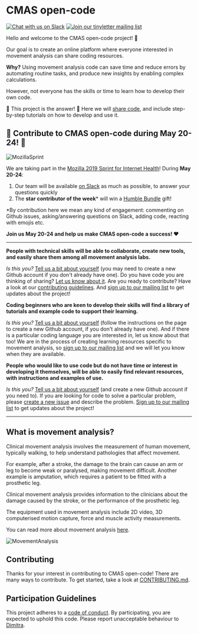 # CMAS open-code

[![Chat with us on Slack](https://img.shields.io/badge/Chat%20with%20us-on%20Slack-red.svg)](https://join.slack.com/t/cmas-open-code/shared_invite/enQtNjAyMjQxMjk3MTIwLTdkOGQ5YjFiZjYyMmI3NDNiYWQ2YjlkYzYxNmMzNzU1ZmM4MWNjY2M5OTg1MDE3Njg2MmJiYWJlMTZjYWNmOTY) [![Join our tinyletter mailing list](https://img.shields.io/badge/Receive-our%20newsletter-blue.svg)](https://tinyletter.com/CMAS)

Hello and welcome to the CMAS open-code project! :tada:

Our goal is to create an online platform where everyone interested in movement analysis can share coding resources.

**Why?** Using movement analysis code can save time and reduce errors by automating routine tasks, and produce new insights by enabling complex calculations. 

However, not everyone has the skills or time to learn how to develop their own code.

:star2: This project is the answer! :star2: Here we will [share code](https://github.com/cmasuki/open-code/blob/master/Code/CodeIndex.md), and include step-by-step tutorials on how to develop and use it. 

## :mega: Contribute to CMAS open-code during May 20-24! :gift:

![MozillaSprint](https://github.com/cmasuki/open-code/blob/master/Images/CMAS-open-code-sprint.png "Info about our Mozilla Sprint event")

We are taking part in the [Mozilla 2019 Sprint for Internet Health](https://foundation.mozilla.org/en/initiatives/mozilla-open-leadership--events/collaborate-with-us/sprint-for-internet-health/)! During **May 20-24**:
1. Our team will be available [on Slack](https://join.slack.com/t/cmas-open-code/shared_invite/enQtNjAyMjQxMjk3MTIwLTdkOGQ5YjFiZjYyMmI3NDNiYWQ2YjlkYzYxNmMzNzU1ZmM4MWNjY2M5OTg1MDE3Njg2MmJiYWJlMTZjYWNmOTY) as much as possible, to answer your questions quickly
2. The **star contributor of the week*** will win a [Humble Bundle](https://www.humblebundle.com/) gift! 

*By contribution here we mean any kind of engagement: commenting on Github issues, asking/answering questions on Slack, adding code, reacting with emojis etc.

**Join us May 20-24 and help us make CMAS open-code a success! :heart:**

---

**People with technical skills will be able to collaborate, create new tools, and easily share them among all movement analysis labs.**

*Is this you?* [Tell us a bit about yourself](https://github.com/cmasuki/open-code/issues/11) (you may need to create a new Github account if you don't already have one). Do you have code you are thinking of sharing? [Let us know about it](https://github.com/cmasuki/open-code/issues/12). Are you ready to contribute? Have a look at our [contributing guidelines](https://github.com/cmasuki/open-code/blob/master/CONTRIBUTING.md). And [sign up to our mailing list](https://tinyletter.com/CMAS) to get updates about the project!  

**Coding beginners who are keen to develop their skills will find a library of tutorials and example code to support their learning.** 

*Is this you?* [Tell us a bit about yourself](https://github.com/cmasuki/open-code/issues/11) (follow the instructions on the page to create a new Github account, if you don't already have one). And if there is a particular coding language you are interested in, let us know about that too! We are in the process of creating learning resources specific to movement analysis, so [sign up to our mailing list](https://tinyletter.com/CMAS) and we will let you know when they are available.  

**People who would like to use code but do not have time or interest in developing it themselves, will be able to easily find relevant resources, with instructions and examples of use.**

*Is this you?* [Tell us a bit about yourself](https://github.com/cmasuki/open-code/issues/11) (and create a new Github account if you need to). If you are looking for code to solve a particular problem, please [create a new issue](https://github.com/cmasuki/open-code/issues) and describe the problem. [Sign up to our mailing list](https://tinyletter.com/CMAS) to get updates about the project!

---

## What is movement analysis?

Clinical movement analysis involves the measurement of human movement, typically walking, to help understand pathologies that affect movement.

For example, after a stroke, the damage to the brain can cause an arm or leg to become weak or paralysed, making movement difficult. Another example is amputation, which requires a patient to be fitted with a prosthetic leg. 

Clinical movement analysis provides information to the clinicians about the damage caused by the stroke, or the performance of the prosthetic leg.   

The equipment used in movement analysis include 2D video, 3D computerised motion capture, force and muscle activity measurements. 

You can read more about movement analysis [here](https://cmasuki.org/introduction-to-movement-analysis/).

![MovementAnalysis](https://github.com/cmasuki/open-code/blob/master/Images/MovementAnalysis.JPG "Photo from movement analysis lab")

## Contributing

Thanks for your interest in contributing to CMAS open-code! There are many ways to contribute. To get started, take a look at [CONTRIBUTING.md](CONTRIBUTING.md).

## Participation Guidelines

This project adheres to a [code of conduct](CODE_OF_CONDUCT.md). By participating, you are expected to uphold this code. Please report unacceptable behaviour to [Dimitra](https://github.com/dblana).
